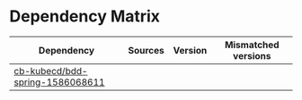 # Dependency Matrix

Dependency | Sources | Version | Mismatched versions
---------- | ------- | ------- | -------------------
[cb-kubecd/bdd-spring-1586068611](https://github.com/cb-kubecd/bdd-spring-1586068611.git) |  | []() | 
